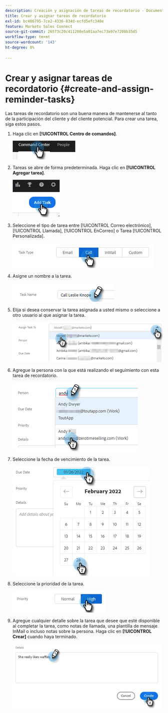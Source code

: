 ```yaml
---
description: Creación y asignación de tareas de recordatorio - Documentos de Marketo - Documentación del producto
title: Crear y asignar tareas de recordatorio
exl-id: bc486795-7ce2-4336-834d-ecfd5efc348e
feature: Marketo Sales Connect
source-git-commit: 26573c20c411208e5a01aa7ec73a97e7208b35d5
workflow-type: tm+mt
source-wordcount: '143'
ht-degree: 0%

---
```


# Crear y asignar tareas de recordatorio {#create-and-assign-reminder-tasks}

Las tareas de recordatorio son una buena manera de mantenerse al tanto de la participación del cliente y del cliente potencial. Para crear una tarea, siga estos pasos.

1. Haga clic en **[!UICONTROL Centro de comandos]**.

   ![](assets/create-and-assign-reminder-tasks-1.png)

1. Tareas se abre de forma predeterminada. Haga clic en **[!UICONTROL Agregar tarea]**.

   ![](assets/create-and-assign-reminder-tasks-2.png)

1. Seleccione el tipo de tarea entre [!UICONTROL Correo electrónico], [!UICONTROL Llamada], [!UICONTROL EnCorreo] o Tarea [!UICONTROL Personalizada].

   ![](assets/create-and-assign-reminder-tasks-3.png)

1. Asigne un nombre a la tarea.

   ![](assets/create-and-assign-reminder-tasks-4.png)

1. Elija si desea conservar la tarea asignada a usted mismo o seleccione a otro usuario al que asignar la tarea.

   ![](assets/create-and-assign-reminder-tasks-5.png)

1. Agregue la persona con la que está realizando el seguimiento con esta tarea de recordatorio.

   ![](assets/create-and-assign-reminder-tasks-6.png)

1. Seleccione la fecha de vencimiento de la tarea.

   ![](assets/create-and-assign-reminder-tasks-7.png)

1. Seleccione la prioridad de la tarea.

   ![](assets/create-and-assign-reminder-tasks-8.png)

1. Agregue cualquier detalle sobre la tarea que desee que esté disponible al completar la tarea, como notas de llamada, una plantilla de mensaje InMail o incluso notas sobre la persona. Haga clic en **[!UICONTROL Crear]** cuando haya terminado.

   ![](assets/create-and-assign-reminder-tasks-9.png)

